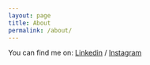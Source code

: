 ```yaml
---
layout: page
title: About
permalink: /about/
---
```



You can find me on:
[Linkedin](https://www.linkedin.com/in/adeelyawarjamil/) /
[Instagram](https://www.instagram.com/adeelyj)
